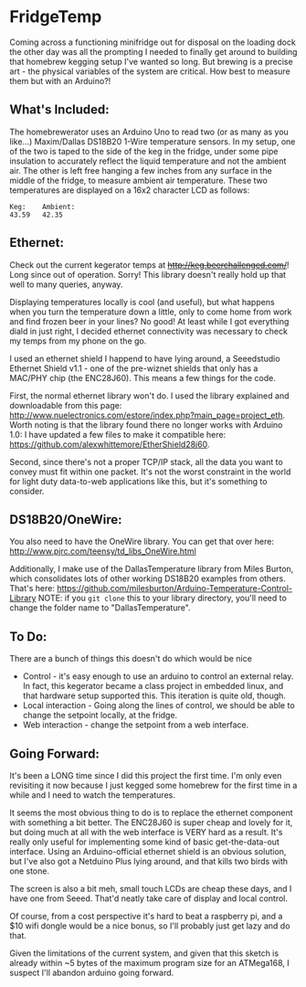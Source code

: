 FridgeTemp
===============================

Coming across a functioning minifridge out for disposal on the loading dock the other day was all the prompting I needed to finally get around to building that homebrew kegging setup I've wanted so long. But brewing is a precise art - the physical variables of the system are critical. How best to measure them but with an Arduino?!

What's Included:
----------------
The homebrewerator uses an Arduino Uno to read two (or as many as you like...) Maxim/Dallas DS18B20 1-Wire temperature sensors. In my setup, one of the two is taped to the side of the keg in the fridge, under some pipe insulation to accurately reflect the liquid temperature and not the ambient air. The other is left free hanging a few inches from any surface in the middle of the fridge, to measure ambient air temperature. These two temperatures are displayed on a 16x2 character LCD as follows:

```
Keg:    Ambient:
43.59   42.35
```

Ethernet:
---------
Check out the current kegerator temps at ~~http://keg.beerchallenged.com/~~! Long since out of operation. Sorry! This library doesn't really hold up that well to many queries, anyway.

Displaying temperatures locally is cool (and useful), but what happens when you turn the temperature down a little, only to come home from work and find frozen beer in your lines? No good! At least while I got everything diald in just right, I decided ethernet connectivity was necessary to check my temps from my phone on the go.

I used an ethernet shield I happend to have lying around, a Seeedstudio Ethernet Shield v1.1 - one of the pre-wiznet shields that only has a MAC/PHY chip (the ENC28J60). This means a few things for the code.

First, the normal ethernet library won't do. I used the library explained and downloadable from this page: http://www.nuelectronics.com/estore/index.php?main_page=project_eth. Worth noting is that the library found there no longer works with Arduino 1.0: I have updated a few files to make it compatible here: https://github.com/alexwhittemore/EtherShield28j60.

Second, since there's not a proper TCP/IP stack, all the data you want to convey must fit within one packet. It's not the worst constraint in the world for light duty data-to-web applications like this, but it's something to consider.

DS18B20/OneWire:
----------------
You also need to have the OneWire library. You can get that over here: http://www.pjrc.com/teensy/td_libs_OneWire.html

Additionally, I make use of the DallasTemperature library from Miles Burton, which consolidates lots of other working DS18B20 examples from others. That's here: https://github.com/milesburton/Arduino-Temperature-Control-Library NOTE: if you `git clone` this to your library directory, you'll need to change the folder name to "DallasTemperature".

To Do:
------
There are a bunch of things this doesn't do which would be nice

* Control - it's easy enough to use an arduino to control an external relay. In fact, this kegerator became a class project in embedded linux, and that hardware setup supported this. This iteration is quite old, though.
* Local interaction - Going along the lines of control, we should be able to change the setpoint locally, at the fridge.
* Web interaction - change the setpoint from a web interface.

Going Forward:
--------------
It's been a LONG time since I did this project the first time. I'm only even revisiting it now because I just kegged some homebrew for the first time in a while and I need to watch the temperatures. 

It seems the most obvious thing to do is to replace the ethernet component with something a bit better. The ENC28J60 is super cheap and lovely for it, but doing much at all with the web interface is VERY hard as a result. It's really only useful for implementing some kind of basic get-the-data-out interface. Using an Arduino-official ethernet shield is an obvious solution, but I've also got a Netduino Plus lying around, and that kills two birds with one stone.

The screen is also a bit meh, small touch LCDs are cheap these days, and I have one from Seeed. That'd neatly take care of display and local control.

Of course, from a cost perspective it's hard to beat a raspberry pi, and a $10 wifi dongle would be a nice bonus, so I'll probably just get lazy and do that.

Given the limitations of the current system, and given that this sketch is already within ~5 bytes of the maximum program size for an ATMega168, I suspect I'll abandon arduino going forward.
